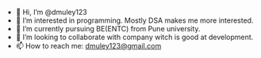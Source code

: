 - 👋 Hi, I’m @dmuley123
- 👀 I’m interested in programming. Mostly DSA makes me more interested.
- 🌱 I’m currently pursuing BE(ENTC) from Pune university. 
- 💞️ I’m looking to collaborate with company witch is good at development.
- 📫 How to reach me: dmuley123@gmail.com

<!---
dmuley123/dmuley123 is a ✨ special ✨ repository because its `README.md` (this file) appears on your GitHub profile.
You can click the Preview link to take a look at your changes.
--->
